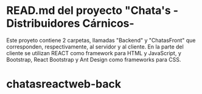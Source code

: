 # READ.md del proyecto "Chata's - Distribuidores Cárnicos- 
Este proyeto contiene 2 carpetas, llamadas "Backend" y "ChatasFront" que corresponden, respectivamente, al servidor y al cliente. 
En la parte del cliente se utilizan REACT como framework para HTML y JavaScript, y Bootstrap, React Bootstrap y Ant Design como frameworks para CSS.
 # chatasreactweb-back
